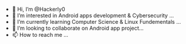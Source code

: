 - 👋 Hi, I’m @Hackerly0
- 👀 I’m interested in Android apps development & Cybersecurity ...
- 🌱 I’m currently learning Computer Science & Linux Fundementals ...
- 💞️ I’m looking to collaborate on Android app project...
- 📫 How to reach me ...

<!---
Hackerly0/Hackerly0 is a ✨ special ✨ repository because its `README.md` (this file) appears on your GitHub profile.
You can click the Preview link to take a look at your changes.
--->

